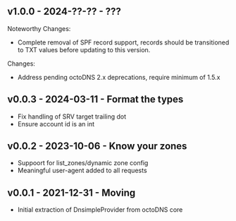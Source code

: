 ## v1.0.0 - 2024-??-?? - ???

Noteworthy Changes:

* Complete removal of SPF record support, records should be transitioned to TXT
  values before updating to this version.

Changes:

* Address pending octoDNS 2.x deprecations, require minimum of 1.5.x

## v0.0.3 - 2024-03-11 - Format the types

* Fix handling of SRV target trailing dot
* Ensure account id is an int

## v0.0.2 - 2023-10-06 - Know your zones

* Suppoort for list_zones/dynamic zone config
* Meaningful user-agent added to all requests

## v0.0.1 - 2021-12-31 - Moving

* Initial extraction of DnsimpleProvider from octoDNS core
